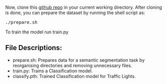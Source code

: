 Now, clone this [github repo](https://github.com/kobbled/ITSDC-Udacity-Traffic-Light-Classifier) in your current working directory.
After cloning is done, you can prepare the dataset by running the shell script as:

<pre>
./prepare.sh 
</pre>

To train the model run train.py

## File Descriptions:
- prepare.sh: Prepares data for a semantic segmentation task by reorganising directories and removing unnecessary files.
- train.py: Trains a Classification model.
- classify.pth: Trained Classification model for Traffic Lights.
